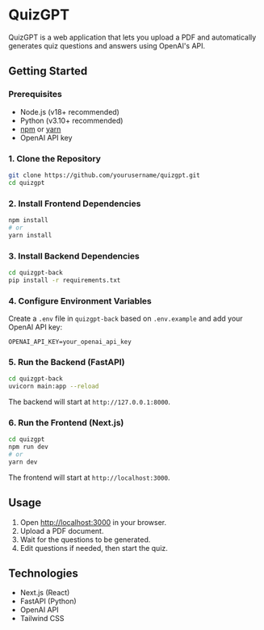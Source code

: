 # QuizGPT

QuizGPT is a web application that lets you upload a PDF and automatically generates quiz questions and answers using OpenAI's API.

## Getting Started

### Prerequisites

- Node.js (v18+ recommended)
- Python (v3.10+ recommended)
- [npm](https://www.npmjs.com/) or [yarn](https://yarnpkg.com/)
- OpenAI API key

### 1. Clone the Repository

```bash
git clone https://github.com/yourusername/quizgpt.git
cd quizgpt
```

### 2. Install Frontend Dependencies

```bash
npm install
# or
yarn install
```

### 3. Install Backend Dependencies

```bash
cd quizgpt-back
pip install -r requirements.txt
```

### 4. Configure Environment Variables

Create a `.env` file in `quizgpt-back` based on `.env.example` and add your OpenAI API key:

```
OPENAI_API_KEY=your_openai_api_key
```

### 5. Run the Backend (FastAPI)

```bash
cd quizgpt-back
uvicorn main:app --reload
```

The backend will start at `http://127.0.0.1:8000`.

### 6. Run the Frontend (Next.js)

```bash
cd quizgpt
npm run dev
# or
yarn dev
```

The frontend will start at `http://localhost:3000`.

## Usage

1. Open [http://localhost:3000](http://localhost:3000) in your browser.
2. Upload a PDF document.
3. Wait for the questions to be generated.
4. Edit questions if needed, then start the quiz.

## Technologies

- Next.js (React)
- FastAPI (Python)
- OpenAI API
- Tailwind CSS
